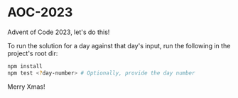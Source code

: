 # AOC-2023
Advent of Code 2023, let's do this!

To run the solution for a day against that day's input, run the following in the project's root dir:

```bash
npm install
npm test <?day-number> # Optionally, provide the day number
```

Merry Xmas!
